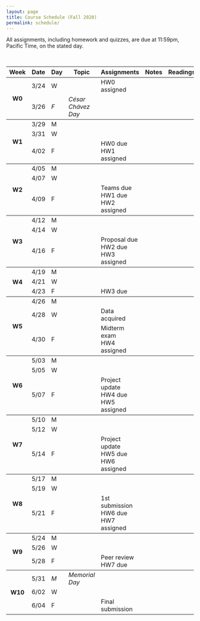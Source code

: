 ```yaml
---
layout: page
title: Course Schedule (Fall 2020)
permalink: schedule/
---
```


All assignments, including homework and quizzes, are due at 11:59pm, Pacific Time, on the stated day. 

<br>

<table style="width:100%">
    <tr>
        <th><div class="sr_only">Week</div></th>
        <th><div class="sr_only">Date</div></th>
        <th><div class="sr_only">Day</div></th>
        <th><div class="sr_only">Topic</div></th>
        <th>Assignments</th>
        <th>Notes</th>
        <th>Readings</th>
    </tr>
    <tbody class="week">
    <tr>
        <th rowspan="2" class="week_marker_even"> W0 </th>
        <td>3/24</td>
        <td>W</td>
        <td></td>
        <td>HW0 assigned</td>
        <td></td>
        <td></td>
    </tr>
    <tr>
        <td>3/26</td>
        <td><i>F</i></td>
        <td><i>César Chávez Day</i></td>
        <td></td>
        <td></td>
        <td></td>
    </tr>
    </tbody>
    <tbody class="week">
    <tr>
        <th rowspan="3" class="week_marker_odd"> W1 </th>
        <td>3/29</td>
        <td>M</td>
        <td></td>
        <td></td>
        <td></td>
        <td></td>
    </tr>
    <tr>
        <td>3/31</td>
        <td>W</td>
        <td></td>
        <td></td>
        <td></td>
        <td></td>
    </tr>
    <tr>
        <td>4/02</td>
        <td>F</td>
        <td></td>
        <td>
            <div class = "hw">HW0 due</div>
            <div class = "assignment">HW1 assigned</div>
        </td>
        <td></td>
        <td></td>
    </tr>
    </tbody>
    <tbody class="week">
        <tr>
            <th rowspan="3" class="week_marker_even"> W2 </th>
            <td>4/05</td>
            <td>M</td>
            <td></td>
            <td></td>
            <td></td>
            <td></td>
        </tr>
        <tr>
            <td>4/07</td>
            <td>W</td>
            <td></td>
            <td></td>
            <td></td>
        </tr>
        <tr>
            <td>4/09</td>
            <td>F</td>
            <td></td>
            <td>    
                <div class="project">Teams due</div>
                <div class = "hw">HW1 due</div>
                <div class = "assignment">HW2 assigned</div>
            </td>
            <td></td>
            <td></td>
        </tr>
    </tbody>
    <tbody class="week">
        <tr>
            <th rowspan="3" class="week_marker_odd"> W3 </th>
            <td>4/12</td>
            <td>M</td>
            <td></td>
            <td></td>
            <td></td>
            <td></td>
        </tr>
        <tr>
            <td>4/14</td>
            <td>W</td>
            <td></td>
            <td></td>
            <td></td>
            <td></td>
        </tr>
        <tr>
            <td>4/16</td>
            <td>F</td>
            <td></td>
            <td>    
                <div class="project">Proposal due</div>
                <div class = "hw">HW2 due</div>
                <div class = "assignment">HW3 assigned</div>
            </td>
            <td></td>
            <td></td>
        </tr>
    </tbody>
    <tbody class="week">
        <tr>
            <th rowspan="3" class="week_marker_even"> W4 </th>
            <td>4/19</td>
            <td>M</td>
            <td></td>
            <td></td>
            <td></td>
            <td></td>
        </tr>
        <tr>
            <td>4/21</td>
            <td>W</td>
            <td></td>
            <td></td>
            <td></td>
            <td></td>
        </tr>
        <tr>
            <td>4/23</td>
            <td>F</td>
            <td></td>
            <td><div class = "hw">HW3 due</div></td>
            <td></td>
            <td></td>
        </tr>
    </tbody>
    <tbody class="week">
        <tr>
            <th rowspan="4" class="week_marker_odd"> W5 </th>
            <td>4/26</td>
            <td>M</td>
            <td></td>
            <td></td>
            <td></td>
            <td></td>
        </tr>
        <tr>
            <td>4/28</td>
            <td>W</td>
            <td></td>
            <td><div class="project">Data acquired</div></td>
            <td></td>
            <td></td>
        </tr>
        <tr>
            <td>4/30</td>
            <td>F</td>
            <td></td>
            <td>
                <div class = "exam">Midterm exam</div>
                <div class = "assignment">HW4 assigned</div>
            </td>    
            <td></td>
            <td></td>
        </tr>
    </tbody>
    <tbody class="week">
        <tr>
            <th rowspan="3" class="week_marker_even"> W6 </th>
            <td>5/03</td>
            <td>M</td>
            <td></td>
            <td></td>
            <td></td>
            <td></td>
        </tr>
        <tr>
            <td>5/05</td>
            <td>W</td>
            <td></td>
            <td></td>
            <td></td>
            <td></td>
        </tr>
        <tr>
            <td>5/07</td>
            <td>F</td>
            <td></td>
            <td>
                <div class="project">Project update</div>
                <div class = "hw">HW4 due</div>
                <div class = "assignment">HW5 assigned</div>
            </td> 
            <td></td>
            <td></td>
        </tr>
    </tbody>
    <tbody class="week">
        <tr>
            <th rowspan="3" class="week_marker_odd"> W7 </th>
            <td>5/10</td>
            <td>M</td>
            <td></td>
            <td></td>
            <td></td>
            <td></td>
        </tr>
        <tr>
            <td>5/12</td>
            <td>W</td>
            <td></td>
            <td></td>
            <td></td>
            <td></td>
        </tr>
        <tr>
            <td>5/14</td>
            <td>F</td>
            <td></td>
            <td>
                <div class="project">Project update</div>
                <div class = "hw">HW5 due</div>
                <div class = "assignment">HW6 assigned</div>
            </td> 
            <td></td>
            <td></td>
        </tr>
    </tbody>
    <tbody class="week">
        <tr>
            <th rowspan="4" class="week_marker_even"> W8 </th>
            <td>5/17</td>
            <td>M</td>
            <td></td>
            <td></td>
            <td></td>
            <td></td>
        </tr>
        <tr>
            <td>5/19</td>
            <td>W</td>
            <td></td>
            <td></td>
            <td></td>
            <td></td>
        </tr>
        <tr>
            <td>5/21</td>
            <td>F</td>
            <td></td>
            <td>
                <div class="project">1st submission</div>
                <div class = "hw">HW6 due</div>
                <div class = "assignment">HW7 assigned</div>
            </td> 
            <td></td>
            <td></td>
        </tr>
    </tbody>
    <tbody class="week">
        <tr>
            <th rowspan="3" class="week_marker_odd"> W9 </th>
            <td>5/24</td>
            <td>M</td>
            <td></td>
            <td></td>
            <td></td>
            <td></td>
        </tr>
        <tr>
            <td>5/26</td>
            <td>W</td>
            <td></td>
            <td></td>
            <td></td>
            <td></td>
        </tr>
        <tr>
            <td>5/28</td>
            <td>F</td>
            <td></td>
            <td>
                <div class="project">Peer review</div>
                <div class = "hw">HW7 due</div>
            </td>
            <td></td>
            <td></td>
        </tr>
    </tbody>
    <tbody class="week">
        <tr>
            <th rowspan="3" class="week_marker_even"> W10 </th>
            <td>5/31</td>
            <td><i>M</i></td>
            <td><i>Memorial Day</i></td>
            <td></td>
            <td></td>
            <td></td>
        </tr>
        <tr>
            <td>6/02</td>
            <td>W</td>
            <td></td>
            <td></td>
            <td></td>
            <td></td>
        </tr>
        <tr>
            <td>6/04</td>
            <td>F</td>
            <td></td>
            <td>
                <div class="project">Final submission</div>
            </td>
            <td></td>
            <td></td>
        </tr>
    </tbody>
</table>